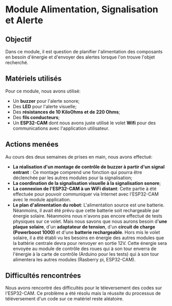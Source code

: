 # Module Alimentation, Signalisation et Alerte

## Objectif
Dans ce module, il est question de planifier l'alimentation des composants en besoin d'énergie et d'envoyer des alertes lorsque l'on trouve l'objet recherché.

## Matériels utilisés
Pour ce module, nous avons utilisé:
-   Un **buzzer** pour l'alerte sonore;
-   Des **LED** pour l'alerte visuelle;
-   Des **résistances de 10 KiloOhms et de 220 Ohms**;
-   Des **fils conducteurs**;
-   Un **ESP32-CAM** dont nous avons juste utilisé le volet **Wifi** pour des communications avec l'application utilisateur.

##  Actions menées
Au cours des deux semaines de prises en main, nous avons effectué:
-   **La réalisation d'un montage de contrôle de buzzer à partir d'un signal entrant** : Ce montage comprend une fonction qui pourra être déclenchée par les autres modules pour la signalisation;
-   **La coordination de la signalisation visuelle à la signalisation sonore**;
-   **La connexion de l'ESP32-CAM à un WiFi distant**: Cette partie à été effectuée pour pouvoir communiquer via Internet avec l'ESP32-CAM avec le module application.
-   **Le plan d'alimentation du robot**: L'alimentation source est une batterie. Néanmoins, il avait été prévu que cette batterie soit rechargeable par énergie solaire. Néanmoins nous n'avons pas encore effectué de tests physiques sur ce volet. Mais nous savons que nous aurons besoin d'**une plaque solaire**, d'un **adaptateur de tension**, d'un **circuit de charge (Powerboost 1000)** et d'une **batterie rechargeable**.
Hors mis le volet solaire, il a été établi vu les besoins en énergie des autres modules que la battérie centrale devra pour renvoyer en sortie 12V. Cette énergie sera envoyée au module de contrôle des roues qui à son tour enverra de l'énergie à la carte de contrôle (Arduino pour les tests) qui à son tour alimentera les autres modules (Rasberry pi, ESP32-CAM). 

## Difficultés rencontrées
Nous avons rencontré des difficultés pour le téleversement des codes sur l'ESP32-CAM. Ce problème a été résolu mais la réussite du processus de téléversement d'un code sur ce matériel reste aléatoire.